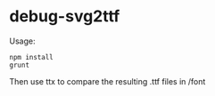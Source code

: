 debug-svg2ttf
=============

Usage:
```
npm install
grunt
```

Then use ttx to compare the resulting .ttf files in /font
